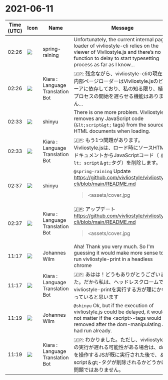 # 2021-06-11

|Time (UTC)|Icon|Name|Message|
|---|---|---|---|
|02:26|![](https://secure.gravatar.com/avatar/1ac180f0868137292905c311b5fff781.jpg?s=72&d=https%3A%2F%2Fa.slack-edge.com%2Fdf10d%2Fimg%2Favatars%2Fava_0021-72.png)|spring-raining|Unfortunately, the current internal page loader of vivliostyle-cli relies on the viewer of Vivliostyle.js and there’s no function to delay to start typesetting process as far as I know…|
|02:26|![](https://avatars.slack-edge.com/2021-03-01/1807880975282_5c8ad89e782096649baa_72.png)|Kiara : Language Translation Bot|🇯🇵: 残念ながら、vivliostyle-cliの現在の内部ページローダーはVivliostyle.jsのビューアに依存しており、私の知る限り、植字プロセスの開始を遅らせる機能はありません…|
|02:33|![](https://avatars.slack-edge.com/2018-04-27/354445776386_e258f5ed5ba887b08668_72.jpg)|shinyu|There is one more problem. Vivliostyle.js removes any JavaScript code (`&lt;script&gt;` tags) from the source HTML documents when loading.|
|02:33|![](https://avatars.slack-edge.com/2021-03-01/1807880975282_5c8ad89e782096649baa_72.png)|Kiara : Language Translation Bot|🇯🇵: もう1つ問題があります。 Vivliostyle.jsは、ロード時にソースHTMLドキュメントからJavaScriptコード（ `＆lt; script＆gt;`タグ）を削除します。|
|02:37|![](https://avatars.slack-edge.com/2018-04-27/354445776386_e258f5ed5ba887b08668_72.jpg)|shinyu|`@spring-raining` Update <https://github.com/vivliostyle/vivliostyle-cli/blob/main/README.md><br><blockquote>&lt;assets/cover.jpg|Vivliostyle CLI&gt;<br><br><https://npmjs.org/package/@vivliostyle/cli|npm>  <br><https://camo.githubusercontent.com/9f9d1ca9b311d15d226fd60e3f38d8b516676c10bb3ac090f83f277e288847f5/68747470733a2f2f666c61742e62616467656e2e6e65742f6e706d2f762f407669766c696f7374796c652f636c692f6e657874|npm: version (tag)>  <br><https://npmjs.org/package/@vivliostyle/cli|npm: total downloads><br><br>Supercharge your command-line publication workflow.<br><br>*Install*<br><br><pre>npm install -g @vivliostyle/cli<br></pre><br><br>*Use*<br><br><pre>Usage: vivliostyle [options] [command]<br><br>Options:<br>  -v, --version   output the version number<br>  -h, --help      display help for command<br><br>Commands:<br>  init            create vivliostyle config<br>  build           build and create PDF file<br>  preview         launch preview server<br>  help [command]  display help for command<br></pre><br><br>*`init`*<br><br><blockquote>create vivliostyle config file.</blockquote><pre>vivliostyle init</pre><br><br>You are new to Vivliostyle? Check out our latest project <https://github.com/vivliostyle/create-book#readme|Create Book>.  <br>With Create Book, you can easily bootstrap your book project and start writing without any extra effort.<br><br>*CLI Options*<br><br><pre>Options:<br>  --title &lt;title&gt;            title<br>  --author &lt;author&gt;          author<br>  -l, --language &lt;language&gt;  language<br>  -s, --size  &lt;size&gt;         paper size<br>  -T, --theme &lt;theme&gt;        theme<br>  -h, --help                 display help for command<br></pre><br><br>*`build`*<br><br><blockquote>build and create PDF file.</blockquote>Put <https://github.com/vivliostyle/vivliostyle-cli/issues/38|vivliostyle.config.js> in the root directory, then:<br><br><pre>vivliostyle build</pre><br><br>&lt;assets/build.gif|build&gt;<br><br>*CLI options*<br><br><pre>Options:<br>  -c, --config &lt;config_file&gt;    path to vivliostyle.config.js [vivliostyle.config.js]<br>  -o, --output &lt;path&gt;           specify output file name or directory [&lt;title&gt;.pdf]<br>                                This option can be specified multiple, then each -o options can be supplied one -f option.<br>                                ex: -o output1 -f webpub -o output2.pdf -f pdf<br>  -f, --format &lt;format&gt;         specify output format corresponding output target<br>                                If an extension is specified on -o option, this field will be inferenced automatically.<br>  -s, --size &lt;size&gt;             output pdf size [Letter]<br>                                preset: A5, A4, A3, B5, B4, JIS-B5, JIS-B4, letter, legal, ledger<br>                                custom(comma separated): 182mm,257mm or 8.5in,11in<br>  -p, --press-ready             make generated PDF compatible with press ready PDF/X-1a [false]<br>  -t, --timeout &lt;seconds&gt;       timeout limit for waiting Vivliostyle process [60s]<br>  -T, --theme &lt;theme&gt;           theme path or package name<br>  --title &lt;title&gt;               title<br>  --author &lt;author&gt;             author<br>  -l, --language &lt;language&gt;     language<br>  --verbose                     verbose log output<br>  --no-sandbox                  launch chrome without sandbox. use this option when ECONNREFUSED error occurred.<br>  --executable-chromium &lt;path&gt;  specify a path of executable Chrome (or Chromium) you installed<br>  -h, --help                    display help for command<br></pre><br><br>*`preview`*<br><br><blockquote>open preview page and save PDF interactively.</blockquote><pre>vivliostyle preview</pre><br><br>*CLI options*<br><br><pre>Options:<br>  -c, --config &lt;config_file&gt;    path to vivliostyle.config.js<br>  -T, --theme &lt;theme&gt;           theme path or package name<br>  -s, --size &lt;size&gt;             output pdf size [Letter]<br>                                preset: A5, A4, A3, B5, B4, JIS-B5, JIS-B4, letter, legal, ledger<br>                                custom(comma separated): 182mm,257mm or 8.5in,11in<br>  --title &lt;title&gt;               title<br>  --author &lt;author&gt;             author<br>  -l, --language &lt;language&gt;     language<br>  --verbose                     verbose log output<br>  --no-sandbox                  launch chrome without sandbox (use this option to avoid ECONNREFUSED error)<br>  --executable-chromium &lt;path&gt;  specify a path of executable Chrome(Chromium) you installed<br>  -h, --help                    display help for command<br></pre><br><br>*Q&amp;A*<br>*Not working in Node v14.0.0*<br><br>`puppeteer` is not working in Node v14.0.0, ie `vivliostyle-cli` is not working same.  <br>See also: <https://developers.google.com/web/tools/puppeteer/troubleshooting|https://developers.google.com/web/tools/puppeteer/troubleshooting><br><br>The error has been resolved by Node `&gt;= v14.1.0` or `&lt;= v12.0.0`.<br><br>*Contribute*<br><br>See &lt;CONTRIBUTING.md|Contribution Guide&gt;.<br><br><https://sourcerer.io/fame/uetchy/vivliostyle/vivliostyle-cli/links/0|https://camo.githubusercontent.com/4bf5a90a636d6ad23c4af69b5982403fd76ec4cb2a09b5aa48a45bdd7521cf5b/68747470733a2f2f736f757263657265722e696f2f66616d652f7565746368792f7669766c696f7374796c652f7669766c696f7374796c652d636c692f696d616765732f30><https://sourcerer.io/fame/uetchy/vivliostyle/vivliostyle-cli/links/1|https://camo.githubusercontent.com/ff9f7a0bd6d290687c9da31f15eb10452c29043bc8f25f117c31c65275fb3ea4/68747470733a2f2f736f757263657265722e696f2f66616d652f7565746368792f7669766c696f7374796c652f7669766c696f7374796c652d636c692f696d616765732f31><https://sourcerer.io/fame/uetchy/vivliostyle/vivliostyle-cli/links/2|https://camo.githubusercontent.com/f98577dd7729fee859887f1e81ad1c95ac6ecf6f5cdd2b4276408dbbf34d2a0d/68747470733a2f2f736f757263657265722e696f2f66616d652f7565746368792f7669766c696f7374796c652f7669766c696f7374796c652d636c692f696d616765732f32><https://sourcerer.io/fame/uetchy/vivliostyle/vivliostyle-cli/links/3|https://camo.githubusercontent.com/b3fde384af0c9a55785fff4b5251b6b25c87cdf20078004a2862aff7ad05d86c/68747470733a2f2f736f757263657265722e696f2f66616d652f7565746368792f7669766c696f7374796c652f7669766c696f7374796c652d636c692f696d616765732f33><https://sourcerer.io/fame/uetchy/vivliostyle/vivliostyle-cli/links/4|https://camo.githubusercontent.com/4079c400cfed77c6018b0cd359805b28a2a94b541d36a2b62b9c3182300c2d26/68747470733a2f2f736f757263657265722e696f2f66616d652f7565746368792f7669766c696f7374796c652f7669766c696f7374796c652d636c692f696d616765732f34><https://sourcerer.io/fame/uetchy/vivliostyle/vivliostyle-cli/links/5|https://camo.githubusercontent.com/ebbcd08d6b61b3b58361abbf955b951d74fcb6340d6e5f31e28ad3b3ccc95e87/68747470733a2f2f736f757263657265722e696f2f66616d652f7565746368792f7669766c696f7374796c652f7669766c696f7374796c652d636c692f696d616765732f35><https://sourcerer.io/fame/uetchy/vivliostyle/vivliostyle-cli/links/6|https://camo.githubusercontent.com/596d592fab99522d8260533c25eb62c39bb42a0e7739ff53bbe5f4b43989bf81/68747470733a2f2f736f757263657265722e696f2f66616d652f7565746368792f7669766c696f7374796c652f7669766c696f7374796c652d636c692f696d616765732f36><https://sourcerer.io/fame/uetchy/vivliostyle/vivliostyle-cli/links/7|https://camo.githubusercontent.com/5bb85d0205682aba9f045d09bb1699387882d23c2e7f276187800fd3fc1bb298/68747470733a2f2f736f757263657265722e696f2f66616d652f7565746368792f7669766c696f7374796c652f7669766c696f7374796c652d636c692f696d616765732f37><br><br>*License*<br><br>Licensed under <http://www.gnu.org/licenses/agpl.html|AGPL Version 3>.</blockquote>|
|02:37|![](https://avatars.slack-edge.com/2021-03-01/1807880975282_5c8ad89e782096649baa_72.png)|Kiara : Language Translation Bot|🇯🇵:  アップデート <https://github.com/vivliostyle/vivliostyle-cli/blob/main/README.md><br><blockquote>&lt;assets/cover.jpg|Vivliostyle CLI&gt;<br><br><https://npmjs.org/package/@vivliostyle/cli|npm>  <br><https://camo.githubusercontent.com/9f9d1ca9b311d15d226fd60e3f38d8b516676c10bb3ac090f83f277e288847f5/68747470733a2f2f666c61742e62616467656e2e6e65742f6e706d2f762f407669766c696f7374796c652f636c692f6e657874|npm: version (tag)>  <br><https://npmjs.org/package/@vivliostyle/cli|npm: total downloads><br><br>Supercharge your command-line publication workflow.<br><br>*Install*<br><br><pre>npm install -g @vivliostyle/cli<br></pre><br><br>*Use*<br><br><pre>Usage: vivliostyle [options] [command]<br><br>Options:<br>  -v, --version   output the version number<br>  -h, --help      display help for command<br><br>Commands:<br>  init            create vivliostyle config<br>  build           build and create PDF file<br>  preview         launch preview server<br>  help [command]  display help for command<br></pre><br><br>*`init`*<br><br><blockquote>create vivliostyle config file.</blockquote><pre>vivliostyle init</pre><br><br>You are new to Vivliostyle? Check out our latest project <https://github.com/vivliostyle/create-book#readme|Create Book>.  <br>With Create Book, you can easily bootstrap your book project and start writing without any extra effort.<br><br>*CLI Options*<br><br><pre>Options:<br>  --title &lt;title&gt;            title<br>  --author &lt;author&gt;          author<br>  -l, --language &lt;language&gt;  language<br>  -s, --size  &lt;size&gt;         paper size<br>  -T, --theme &lt;theme&gt;        theme<br>  -h, --help                 display help for command<br></pre><br><br>*`build`*<br><br><blockquote>build and create PDF file.</blockquote>Put <https://github.com/vivliostyle/vivliostyle-cli/issues/38|vivliostyle.config.js> in the root directory, then:<br><br><pre>vivliostyle build</pre><br><br>&lt;assets/build.gif|build&gt;<br><br>*CLI options*<br><br><pre>Options:<br>  -c, --config &lt;config_file&gt;    path to vivliostyle.config.js [vivliostyle.config.js]<br>  -o, --output &lt;path&gt;           specify output file name or directory [&lt;title&gt;.pdf]<br>                                This option can be specified multiple, then each -o options can be supplied one -f option.<br>                                ex: -o output1 -f webpub -o output2.pdf -f pdf<br>  -f, --format &lt;format&gt;         specify output format corresponding output target<br>                                If an extension is specified on -o option, this field will be inferenced automatically.<br>  -s, --size &lt;size&gt;             output pdf size [Letter]<br>                                preset: A5, A4, A3, B5, B4, JIS-B5, JIS-B4, letter, legal, ledger<br>                                custom(comma separated): 182mm,257mm or 8.5in,11in<br>  -p, --press-ready             make generated PDF compatible with press ready PDF/X-1a [false]<br>  -t, --timeout &lt;seconds&gt;       timeout limit for waiting Vivliostyle process [60s]<br>  -T, --theme &lt;theme&gt;           theme path or package name<br>  --title &lt;title&gt;               title<br>  --author &lt;author&gt;             author<br>  -l, --language &lt;language&gt;     language<br>  --verbose                     verbose log output<br>  --no-sandbox                  launch chrome without sandbox. use this option when ECONNREFUSED error occurred.<br>  --executable-chromium &lt;path&gt;  specify a path of executable Chrome (or Chromium) you installed<br>  -h, --help                    display help for command<br></pre><br><br>*`preview`*<br><br><blockquote>open preview page and save PDF interactively.</blockquote><pre>vivliostyle preview</pre><br><br>*CLI options*<br><br><pre>Options:<br>  -c, --config &lt;config_file&gt;    path to vivliostyle.config.js<br>  -T, --theme &lt;theme&gt;           theme path or package name<br>  -s, --size &lt;size&gt;             output pdf size [Letter]<br>                                preset: A5, A4, A3, B5, B4, JIS-B5, JIS-B4, letter, legal, ledger<br>                                custom(comma separated): 182mm,257mm or 8.5in,11in<br>  --title &lt;title&gt;               title<br>  --author &lt;author&gt;             author<br>  -l, --language &lt;language&gt;     language<br>  --verbose                     verbose log output<br>  --no-sandbox                  launch chrome without sandbox (use this option to avoid ECONNREFUSED error)<br>  --executable-chromium &lt;path&gt;  specify a path of executable Chrome(Chromium) you installed<br>  -h, --help                    display help for command<br></pre><br><br>*Q&amp;A*<br>*Not working in Node v14.0.0*<br><br>`puppeteer` is not working in Node v14.0.0, ie `vivliostyle-cli` is not working same.  <br>See also: <https://developers.google.com/web/tools/puppeteer/troubleshooting|https://developers.google.com/web/tools/puppeteer/troubleshooting><br><br>The error has been resolved by Node `&gt;= v14.1.0` or `&lt;= v12.0.0`.<br><br>*Contribute*<br><br>See &lt;CONTRIBUTING.md|Contribution Guide&gt;.<br><br><https://sourcerer.io/fame/uetchy/vivliostyle/vivliostyle-cli/links/0|https://camo.githubusercontent.com/4bf5a90a636d6ad23c4af69b5982403fd76ec4cb2a09b5aa48a45bdd7521cf5b/68747470733a2f2f736f757263657265722e696f2f66616d652f7565746368792f7669766c696f7374796c652f7669766c696f7374796c652d636c692f696d616765732f30><https://sourcerer.io/fame/uetchy/vivliostyle/vivliostyle-cli/links/1|https://camo.githubusercontent.com/ff9f7a0bd6d290687c9da31f15eb10452c29043bc8f25f117c31c65275fb3ea4/68747470733a2f2f736f757263657265722e696f2f66616d652f7565746368792f7669766c696f7374796c652f7669766c696f7374796c652d636c692f696d616765732f31><https://sourcerer.io/fame/uetchy/vivliostyle/vivliostyle-cli/links/2|https://camo.githubusercontent.com/f98577dd7729fee859887f1e81ad1c95ac6ecf6f5cdd2b4276408dbbf34d2a0d/68747470733a2f2f736f757263657265722e696f2f66616d652f7565746368792f7669766c696f7374796c652f7669766c696f7374796c652d636c692f696d616765732f32><https://sourcerer.io/fame/uetchy/vivliostyle/vivliostyle-cli/links/3|https://camo.githubusercontent.com/b3fde384af0c9a55785fff4b5251b6b25c87cdf20078004a2862aff7ad05d86c/68747470733a2f2f736f757263657265722e696f2f66616d652f7565746368792f7669766c696f7374796c652f7669766c696f7374796c652d636c692f696d616765732f33><https://sourcerer.io/fame/uetchy/vivliostyle/vivliostyle-cli/links/4|https://camo.githubusercontent.com/4079c400cfed77c6018b0cd359805b28a2a94b541d36a2b62b9c3182300c2d26/68747470733a2f2f736f757263657265722e696f2f66616d652f7565746368792f7669766c696f7374796c652f7669766c696f7374796c652d636c692f696d616765732f34><https://sourcerer.io/fame/uetchy/vivliostyle/vivliostyle-cli/links/5|https://camo.githubusercontent.com/ebbcd08d6b61b3b58361abbf955b951d74fcb6340d6e5f31e28ad3b3ccc95e87/68747470733a2f2f736f757263657265722e696f2f66616d652f7565746368792f7669766c696f7374796c652f7669766c696f7374796c652d636c692f696d616765732f35><https://sourcerer.io/fame/uetchy/vivliostyle/vivliostyle-cli/links/6|https://camo.githubusercontent.com/596d592fab99522d8260533c25eb62c39bb42a0e7739ff53bbe5f4b43989bf81/68747470733a2f2f736f757263657265722e696f2f66616d652f7565746368792f7669766c696f7374796c652f7669766c696f7374796c652d636c692f696d616765732f36><https://sourcerer.io/fame/uetchy/vivliostyle/vivliostyle-cli/links/7|https://camo.githubusercontent.com/5bb85d0205682aba9f045d09bb1699387882d23c2e7f276187800fd3fc1bb298/68747470733a2f2f736f757263657265722e696f2f66616d652f7565746368792f7669766c696f7374796c652f7669766c696f7374796c652d636c692f696d616765732f37><br><br>*License*<br><br>Licensed under <http://www.gnu.org/licenses/agpl.html|AGPL Version 3>.</blockquote>|
|11:17|![](https://secure.gravatar.com/avatar/4bfb46cf7e0d60e07f9d685589e68267.jpg?s=72&d=https%3A%2F%2Fa.slack-edge.com%2Fdf10d%2Fimg%2Favatars%2Fava_0021-72.png)|Johannes Wilm|Aha! Thank you very much. So I'm guessing it would make more sense to run vivliostyle-print in a headless chrome|
|11:17|![](https://avatars.slack-edge.com/2021-03-01/1807880975282_5c8ad89e782096649baa_72.png)|Kiara : Language Translation Bot|🇯🇵: あはは！どうもありがとうございました。だから私は、ヘッドレスクロームでvivliostyle-printを実行する方が理にかなっていると思います|
|11:19|![](https://secure.gravatar.com/avatar/4bfb46cf7e0d60e07f9d685589e68267.jpg?s=72&d=https%3A%2F%2Fa.slack-edge.com%2Fdf10d%2Fimg%2Favatars%2Fava_0021-72.png)|Johannes Wilm|`@shinyu` Ok, but if the execution of vivliostyle.js could be delayed, it would not matter if the &lt;script&gt;-tags would be removed after the dom-manipulating JS had run already.|
|11:19|![](https://avatars.slack-edge.com/2021-03-01/1807880975282_5c8ad89e782096649baa_72.png)|Kiara : Language Translation Bot|🇯🇵:  わかりました。ただし、vivliostyle.jsの実行が遅れる可能性がある場合は、domを操作するJSが既に実行された後で、＆lt; script＆gt;-タグが削除されるかどうかは問題ではありません。|
